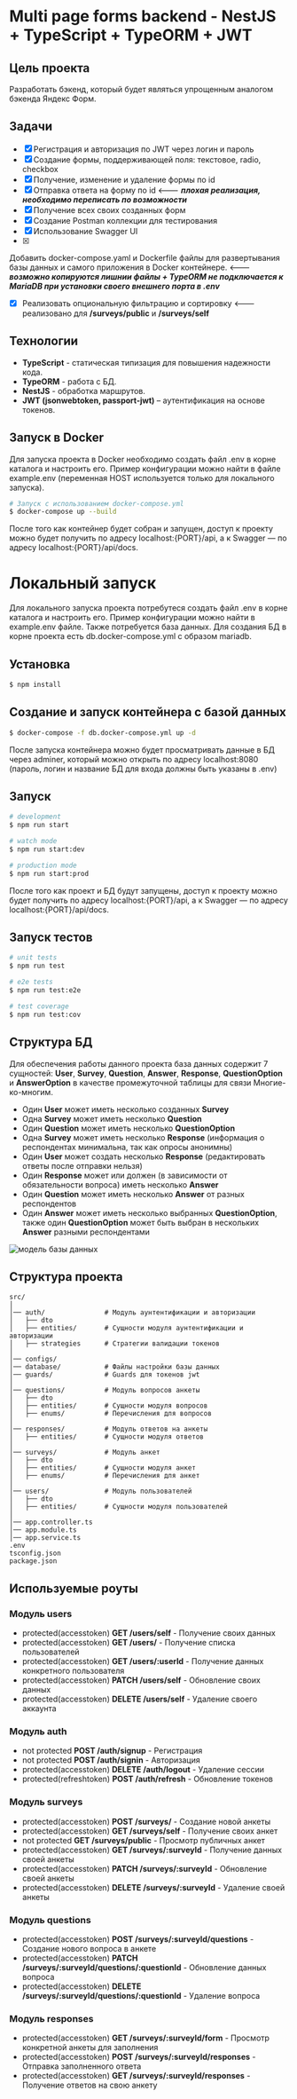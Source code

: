 # Multi page forms backend - NestJS + TypeScript + TypeORM + JWT

## Цель проекта

Разработать бэкенд, который будет являться упрощенным аналогом бэкенда Яндекс Форм.

## Задачи

- [X] Регистрация и авторизация по JWT через логин и пароль
- [X] Cоздание формы, поддерживающей поля: текстовое, radio, checkbox
- [X] Получение, изменение и удаление формы по id
- [X] Отправка ответа на форму по id              <--- ***плохая реализация, необходимо переписать по возможности***
- [X] Получение всех своих созданных форм
- [X] Создание Postman коллекции для тестирования
- [X] Использование Swagger UI
- [X] 
Добавить docker-compose.yaml и Dockerfile файлы для развертывания базы данных и самого приложения в Docker контейнере.
<--- ***возможно копируются лишнии файлы + TypeORM не подключается к MariaDB при установки своего внешнего порта в .env***
- [X] Реализовать опциональную фильтрацию и сортировку    <--- реализовано для **/surveys/public** и **/surveys/self**

## Технологии

- **TypeScript** - статическая типизация для повышения надежности кода.
- **TypeORM** - работа с БД.
- **NestJS** - обработка маршрутов.
- **JWT (jsonwebtoken, passport-jwt)** – аутентификация на основе токенов.

## Запуск в Docker

Для запуска проекта в Docker необходимо создать файл .env в корне каталога и настроить его. Пример конфигурации можно найти в файле example.env (переменная HOST используется только для локального запуска).
```bash
# Запуск с использованием docker-compose.yml
$ docker-compose up --build
```
После того как контейнер будет собран и запущен, доступ к проекту можно будет получить по адресу localhost:{PORT}/api, а к Swagger — по адресу localhost:{PORT}/api/docs.

# Локальный запуск

Для локального запуска проекта потребутеся создать файл .env в корне каталога и настроить его. Пример конфигурации можно найти в example.env файле.
Также потребуется база данных. Для создания БД в корне проекта есть db.docker-compose.yml с образом mariadb.

## Установка

```bash
$ npm install
```

## Создание и запуск контейнера с базой данных

```bash
$ docker-compose -f db.docker-compose.yml up -d
```
После запуска контейнера можно будет просматривать данные в БД через adminer, который можно открыть по адресу localhost:8080 (пароль, логин и название БД для входа должны быть указаны в .env)

## Запуск

```bash
# development
$ npm run start

# watch mode
$ npm run start:dev

# production mode
$ npm run start:prod
```
После того как проект и БД будут запущены, доступ к проекту можно будет получить по адресу localhost:{PORT}/api, а к Swagger — по адресу localhost:{PORT}/api/docs.

## Запуск тестов

```bash
# unit tests
$ npm run test

# e2e tests
$ npm run test:e2e

# test coverage
$ npm run test:cov
```

## Структура БД

Для обеспечения работы данного проекта база данных содержит 7 сущностей: **User**, **Survey**, **Question**, **Answer**, **Response**, **QuestionOption** и **AnswerOption** в качестве промежуточной таблицы для связи Многие-ко-многим.
  - Один **User** может иметь несколько созданных **Survey**
  - Одна **Survey** может иметь несколько **Question**
  - Один **Question** может иметь несколько **QuestionOption**
  - Одна **Survey** может иметь несколько **Response** (информация о респондентах минимальна, так как опросы анонимны)
  - Один **User** может создать несколько **Response** (редактировать ответы после отправки нельзя)
  - Один **Response** может или должен (в зависимости от обязательности вопроса) иметь несколько **Answer**
  - Один **Question** может иметь несколько **Answer** от разных респондентов
  - Один **Answer** может иметь несколько выбранных **QuestionOption**, также один **QuestionOption** может быть выбран в нескольких **Answer** разными респондентами

![модель базы данных](db.schema.png)

## Структура проекта

```
src/
│
│── auth/               # Модуль аунтентификации и авторизации
│   ├── dto
│   ├── entities/       # Сущности модуля аунтентификации и авторизации
│   ├── strategies      # Стратегии валидации токенов
│
│── configs/
│── database/           # Файлы настройки базы данных
│── guards/             # Guards для токенов jwt
│
│── questions/          # Модуль вопросов анкеты
│   ├── dto
│   ├── entities/       # Сущности модуля вопросов
│   ├── enums/          # Перечисления для вопросов
│
│── responses/          # Модуль ответов на анкеты
│   ├── entities/       # Сущности модуля ответов
│
│── surveys/            # Модуль анкет
│   ├── dto
│   ├── entities/       # Сущности модуля анкет
│   ├── enums/          # Перечисления для анкет
│
│── users/              # Модуль пользователей
│   ├── dto
│   ├── entities/       # Сущности модуля пользователей
│
│── app.controller.ts
│── app.module.ts
│── app.service.ts
.env
tsconfig.json
package.json
```

## Используемые роуты

### Модуль users

- protected(accesstoken) **GET    /users/self**            - Получение своих данных
- protected(accesstoken) **GET    /users/**                - Получение списка пользователей
- protected(accesstoken) **GET    /users/:userId**         - Получение данных конкретного пользователя
- protected(accesstoken) **PATCH  /users/self**            - Обновление своих данных
- protected(accesstoken) **DELETE /users/self**            - Удаление своего аккаунта

### Модуль auth

- not protected            **POST    /auth/signup**    - Регистрация
- not protected            **POST    /auth/signin**    - Авторизация
- protected(accesstoken)   **DELETE  /auth/logout**    - Удаление сессии
- protected(refreshtoken)  **POST    /auth/refresh**   - Обновление токенов

### Модуль surveys

- protected(accesstoken)   **POST   /surveys/**                      - Создание новой анкеты
- protected(accesstoken)   **GET    /surveys/self**                  - Получение своих анкет
- not protected            **GET    /surveys/public**                - Просмотр публичных анкет
- protected(accesstoken)   **GET    /surveys/:surveyId**             - Получение данных своей анкеты
- protected(accesstoken)   **PATCH  /surveys/:surveyId**             - Обновление своей анкеты
- protected(accesstoken)   **DELETE /surveys/:surveyId**             - Удаление своей анкеты

### Модуль questions

- protected(accesstoken)   **POST   /surveys/:surveyId/questions**             - Создание нового вопроса в анкете
- protected(accesstoken)   **PATCH  /surveys/:surveyId/questions/:questionId** - Обновление данных вопроса
- protected(accesstoken)   **DELETE /surveys/:surveyId/questions/:questionId** - Удаление вопроса

### Модуль responses

- protected(accesstoken) **GET   /surveys/:surveyId/form**          - Просмотр конкретной анкеты для заполнения
- protected(accesstoken) **POST  /surveys/:surveyId/responses**     - Отправка заполненного ответа
- protected(accesstoken) **GET   /surveys/:surveyId/responses**     - Получение ответов на свою анкету